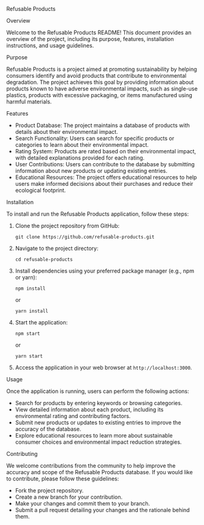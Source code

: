 Refusable Products 

Overview

Welcome to the Refusable Products README! This document provides an overview of the project, including its purpose, features, installation instructions, and usage guidelines.

 Purpose

Refusable Products is a project aimed at promoting sustainability by helping consumers identify and avoid products that contribute to environmental degradation. The project achieves this goal by providing information about products known to have adverse environmental impacts, such as single-use plastics, products with excessive packaging, or items manufactured using harmful materials.

Features

- Product Database: The project maintains a database of products with details about their environmental impact.
- Search Functionality: Users can search for specific products or categories to learn about their environmental impact.
- Rating System: Products are rated based on their environmental impact, with detailed explanations provided for each rating.
- User Contributions: Users can contribute to the database by submitting information about new products or updating existing entries.
- Educational Resources: The project offers educational resources to help users make informed decisions about their purchases and reduce their ecological footprint.

 Installation

To install and run the Refusable Products application, follow these steps:

1. Clone the project repository from GitHub:

   ```
   git clone https://github.com/refusable-products.git
   ```

2. Navigate to the project directory:

   ```
   cd refusable-products
   ```

3. Install dependencies using your preferred package manager (e.g., npm or yarn):

   ```
   npm install
   ```

   or

   ```
   yarn install
   ```

4. Start the application:

   ```
   npm start
   ```

   or

   ```
   yarn start
   ```

5. Access the application in your web browser at `http://localhost:3000`.

 Usage

Once the application is running, users can perform the following actions:

- Search for products by entering keywords or browsing categories.
- View detailed information about each product, including its environmental rating and contributing factors.
- Submit new products or updates to existing entries to improve the accuracy of the database.
- Explore educational resources to learn more about sustainable consumer choices and environmental impact reduction strategies.

Contributing

We welcome contributions from the community to help improve the accuracy and scope of the Refusable Products database. If you would like to contribute, please follow these guidelines:

- Fork the project repository.
- Create a new branch for your contribution.
- Make your changes and commit them to your branch.
- Submit a pull request detailing your changes and the rationale behind them.

 
